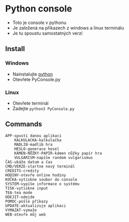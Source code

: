 # **Python console**

- Toto je console v pythonu
- Je založená na přikazech z windows a linux terminálu
- Je tu spoustu samostatných verzí

## Install

### Windows
- Nainstalujte [python](https://www.python.org/)
- Otevřete PyConsole.py

### Linux 
- Otevřete terminál
- Zadejte `python3 PyConsole.py`

## Commands
```
APP-spustí danou aplikaci
    KALKULACKA-kalkulačka
    MADLIB-madlib hra
    HESLO-generace hesel
    KÁMEN-NŮŽKY-PAPÍR-kámen nůžky papír hra
    VULGARISM-napíše random vulgarismus
ČAS-ukáže datum a čas
CMD/VERZE-startne nový terminál
CREDITS-credity
HODINY-otevře online hodiny
KOČKA-vytiskne soubor do console
SYSTEM-vypíše informace o systému
TISK-vytiskne input
TEA-tea mode
ODEJIT-odejde
POMOC-pošle příkazy
UPDATE-aktualizuje aplikaci
VYMAZAT-vymaže
WEB-otevře můj web
```
